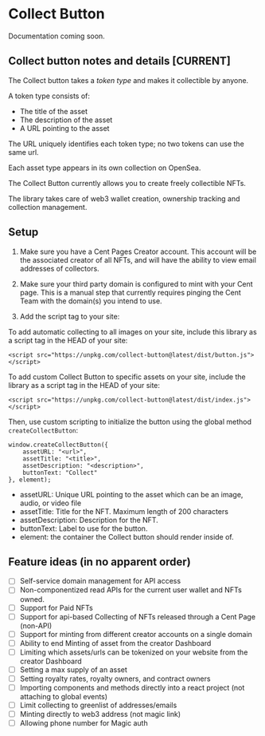 # Collect Button

Documentation coming soon.

## Collect button notes and details [CURRENT]

The Collect button takes a _token type_ and makes it collectible by anyone.

A token type consists of:
- The title of the asset
- The description of the asset
- A URL pointing to the asset

The URL uniquely identifies each token type; no two tokens can use the same url.

Each asset type appears in its own collection on OpenSea.

The Collect Button currently allows you to create freely collectible NFTs.

The library takes care of web3 wallet creation, ownership tracking and collection management.

## Setup

1. Make sure you have a Cent Pages Creator account. This account will be the associated creator of all NFTs, and will have the ability to view email addresses of collectors.

2. Make sure your third party domain is configured to mint with your Cent page. This is a manual step that currently requires pinging the Cent Team with the domain(s) you intend to use.

3. Add the script tag to your site:

To add automatic collecting to all images on your site, include this library as a script tag in the HEAD of your site:

```
<script src="https://unpkg.com/collect-button@latest/dist/button.js"></script>
```

To add custom Collect Button to specific assets on your site, include the library as a script tag in the HEAD of your site:

```
<script src="https://unpkg.com/collect-button@latest/dist/index.js"></script>
```

Then, use custom scripting to initialize the button using the global method `createCollectButton`:

```
window.createCollectButton({
	assetURL: "<url>",
	assetTitle: "<title>",
	assetDescription: "<description>",
	buttonText: "Collect"
}, element);
```
- assetURL: Unique URL pointing to the asset which can be an image, audio, or video file 
- assetTitle: Title for the NFT. Maximum length of 200 characters
- assetDescription: Description for the NFT.
- buttonText: Label to use for the button.
- element: the container the Collect button should render inside of. 


## Feature ideas (in no apparent order)
- [ ] Self-service domain management for API access
- [ ] Non-componentized read APIs for the current user wallet and NFTs owned.
- [ ] Support for Paid NFTs
- [ ] Support for api-based Collecting of NFTs released through a Cent Page (non-API)
- [ ] Support for minting from different creator accounts on a single domain
- [ ] Ability to end Minting of asset from the creator Dashboard
- [ ] Limiting which assets/urls can be tokenized on your website from the creator Dashboard
- [ ] Setting a max supply of an asset
- [ ] Setting royalty rates, royalty owners, and contract owners
- [ ] Importing components and methods directly into a react project (not attaching to global events)
- [ ] Limit collecting to greenlist of addresses/emails
- [ ] Minting directly to web3 address (not magic link)
- [ ] Allowing phone number for Magic auth
